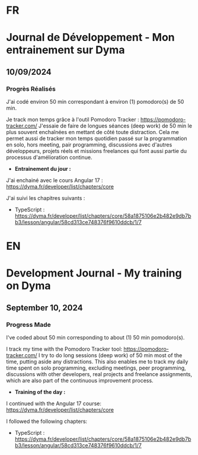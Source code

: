 # FR

# Journal de Développement - Mon entrainement sur Dyma

## 10/09/2024

### Progrès Réalisés

J'ai codé environ 50 min correspondant à environ (1) pomodoro(s) de 50 min.

Je track mon temps grâce à l'outil Pomodoro Tracker : https://pomodoro-tracker.com/
J'essaie de faire de longues séances (deep work) de 50 min le plus souvent enchaînées en mettant de côté toute distraction.
Cela me permet aussi de tracker mon temps quotidien passé sur la programmation en solo, hors meeting, pair programming, discussions avec d'autres développeurs, projets réels et missions freelances qui font aussi partie du processus d'amélioration continue.

- **Entrainement du jour :**

J'ai enchainé avec le cours Angular 17 : https://dyma.fr/developer/list/chapters/core

J'ai suivi les chapitres suivants :

- TypeScript : https://dyma.fr/developer/list/chapters/core/58a1875106e2b482e9db7bb3/lesson/angular/58cd313ce748376f9610ddcb/1/7

# EN

# Development Journal - My training on Dyma

## September 10, 2024

### Progress Made

I've coded about 50 min corresponding to about (1) 50 min pomodoro(s).

I track my time with the Pomodoro Tracker tool: https://pomodoro-tracker.com/ I try to do long sessions (deep work) of 50 min most of the time, putting aside any distractions. This also enables me to track my daily time spent on solo programming, excluding meetings, peer programming, discussions with other developers, real projects and freelance assignments, which are also part of the continuous improvement process.

- **Training of the day :**

I continued with the Angular 17 course: https://dyma.fr/developer/list/chapters/core

I followed the following chapters:

- TypeScript : https://dyma.fr/developer/list/chapters/core/58a1875106e2b482e9db7bb3/lesson/angular/58cd313ce748376f9610ddcb/1/7
